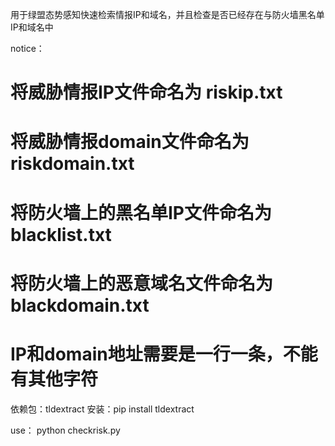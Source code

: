 用于绿盟态势感知快速检索情报IP和域名，并且检查是否已经存在与防火墙黑名单IP和域名中

notice：
   # 将威胁情报IP文件命名为 riskip.txt
   # 将威胁情报domain文件命名为 riskdomain.txt
   # 将防火墙上的黑名单IP文件命名为 blacklist.txt
   # 将防火墙上的恶意域名文件命名为 blackdomain.txt
   # IP和domain地址需要是一行一条，不能有其他字符

依赖包：tldextract
安装：pip install tldextract

use：
  python checkrisk.py
